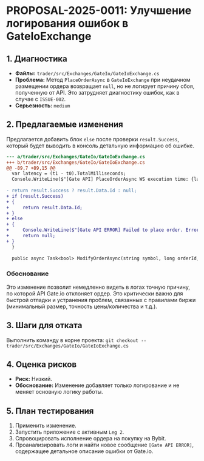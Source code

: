 # PROPOSAL-2025-0011: Улучшение логирования ошибок в GateIoExchange

## 1. Диагностика

- **Файлы:** `trader/src/Exchanges/GateIo/GateIoExchange.cs`
- **Проблема:** Метод `PlaceOrderAsync` в `GateIoExchange` при неудачном размещении ордера возвращает `null`, но не логирует причину сбоя, полученную от API. Это затрудняет диагностику ошибок, как в случае с `ISSUE-002`.
- **Серьезность:** `medium`

## 2. Предлагаемые изменения

Предлагается добавить блок `else` после проверки `result.Success`, который будет выводить в консоль детальную информацию об ошибке.

```diff
--- a/trader/src/Exchanges/GateIo/GateIoExchange.cs
+++ b/trader/src/Exchanges/GateIo/GateIoExchange.cs
@@ -89,7 +89,15 @@
  var latency = (t1 - t0).TotalMilliseconds;
  Console.WriteLine($"[Gate API] PlaceOrderAsync WS execution time: {latency:F0}ms");
  
- return result.Success ? result.Data.Id : null;
+ if (result.Success)
+ {
+     return result.Data.Id;
+ }
+ else
+ {
+     Console.WriteLine($"[Gate API ERROR] Failed to place order. Error: {result.Error}");
+     return null;
+ }
  }
  
  public async Task<bool> ModifyOrderAsync(string symbol, long orderId, decimal newPrice, decimal quantity)

```

### Обоснование

Это изменение позволит немедленно видеть в логах точную причину, по которой API Gate.io отклоняет ордер. Это критически важно для быстрой отладки и устранения проблем, связанных с правилами биржи (минимальный размер, точность цены/количества и т.д.).

## 3. Шаги для отката

Выполнить команду в корне проекта:
`git checkout -- trader/src/Exchanges/GateIo/GateIoExchange.cs`

## 4. Оценка рисков

- **Риск:** Низкий.
- **Обоснование:** Изменение добавляет только логирование и не меняет основную логику работы.

## 5. План тестирования

1.  Применить изменение.
2.  Запустить приложение с активным `Leg 2`.
3.  Спровоцировать исполнение ордера на покупку на Bybit.
4.  Проанализировать логи и найти новое сообщение `[Gate API ERROR]`, содержащее детальное описание ошибки от Gate.io.